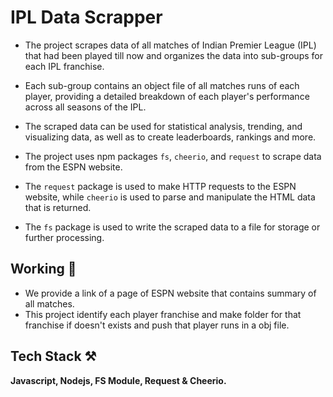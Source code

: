 # IPL Data Scrapper

- The project scrapes data of all matches of Indian Premier League (IPL) that had been played till now and organizes the data into sub-groups for each IPL franchise.

- Each sub-group contains an object file of all matches runs of each player, providing a detailed breakdown of each player's performance across all seasons of the IPL.

- The scraped data can be used for statistical analysis, trending, and visualizing data, as well as to create leaderboards, rankings and more.

- The project uses npm packages `fs`, `cheerio`, and `request` to scrape data from the ESPN website.

- The `request` package is used to make HTTP requests to the ESPN website, while `cheerio` is used to parse and manipulate the HTML data that is returned.

- The `fs` package is used to write the scraped data to a file for storage or further processing.

## Working 📝

- We provide a link of a page of ESPN website that contains summary of all matches.
- This project identify each player franchise and make folder for that franchise if doesn't exists and push that player runs in a obj file.

## Tech Stack ⚒
**Javascript, Nodejs, FS Module, Request & Cheerio.**